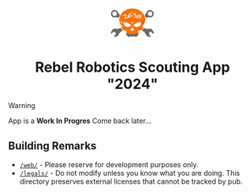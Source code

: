 <div align="center">
<img src="repo/assets/logo.png" width=88 />
<br/>
<h1>Rebel Robotics Scouting App "2024"</h1>
</div>


> [!WARNING]
> App is a **Work In Progres**
> Come back later...

## Building Remarks

* [`/web/`](./web/) - Please reserve for development purposes only.
* [`/legals/`](/legals/) - Do not modify unless you know what you are doing. This directory preserves external licenses that cannot be tracked by pub.